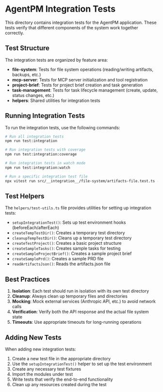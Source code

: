 # AgentPM Integration Tests

This directory contains integration tests for the AgentPM application. These tests verify that different components of the system work together correctly.

## Test Structure

The integration tests are organized by feature area:

- **file-system**: Tests for file system operations (reading/writing artifacts, backups, etc.)
- **mcp-server**: Tests for MCP server initialization and tool registration
- **project-brief**: Tests for project brief creation and task generation
- **task-management**: Tests for task lifecycle management (create, update, status changes, etc.)
- **helpers**: Shared utilities for integration tests

## Running Integration Tests

To run the integration tests, use the following commands:

```bash
# Run all integration tests
npm run test:integration

# Run integration tests with coverage
npm run test:integration:coverage

# Run integration tests in watch mode
npm run test:integration:watch

# Run a specific integration test file
npx vitest run src/__integration__/file-system/artifacts-file.test.ts --config vitest.integration.config.ts
```

## Test Helpers

The `helpers/test-utils.ts` file provides utilities for setting up integration tests:

- `setupIntegrationTest()`: Sets up test environment hooks (beforeEach/afterEach)
- `createTempTestDir()`: Creates a temporary test directory
- `cleanupTempTestDir()`: Cleans up a temporary test directory
- `createTestProject()`: Creates a basic project structure
- `createSampleTasks()`: Creates sample tasks for testing
- `createSampleProjectBrief()`: Creates a sample project brief
- `createSamplePrd()`: Creates a sample PRD file
- `readArtifactsJson()`: Reads the artifacts.json file

## Best Practices

1. **Isolation**: Each test should run in isolation with its own test directory
2. **Cleanup**: Always clean up temporary files and directories
3. **Mocking**: Mock external services (Anthropic API, etc.) to avoid network calls
4. **Verification**: Verify both the API response and the actual file system state
5. **Timeouts**: Use appropriate timeouts for long-running operations

## Adding New Tests

When adding new integration tests:

1. Create a new test file in the appropriate directory
2. Use the `setupIntegrationTest()` helper to set up the test environment
3. Create any necessary test fixtures
4. Import the modules under test
5. Write tests that verify the end-to-end functionality
6. Clean up any resources created during the test

